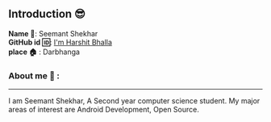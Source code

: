 ## Introduction :sunglasses:
**Name :name_badge:**:     Seemant Shekhar
<br>
**GitHub id :id:**: [I'm Harshit Bhalla](https://github.com/seemantshekhar43)
<br>
**place :house:** : Darbhanga
### About me :boy: :
---
I am Seemant Shekhar, A Second year computer science student.
My major areas of interest are Android Development, Open Source.
